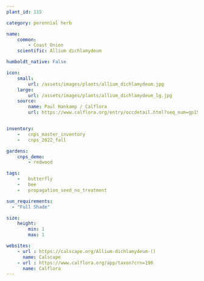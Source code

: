 ```yaml
---
plant_id: 115

category: perennial herb

name: 
    common:  
        - Coast Onion
    scientific: Allium dichlamydeum

humboldt_native: False

icon: 
    small: 
        url: /assets/images/plants/allium_dichlamydeum.jpg 
    large: 
        url: /assets/images/plants/allium_dichlamydeum_lg.jpg 
    source: 
        name: Paul Hankamp / Calflora
        url: https://www.calflora.org/entry/occdetail.html?seq_num=gp15806 


inventory: 
    -   cnps_master_inventory
    -   cnps_2022_fall

gardens: 
    cnps_demo:
        - redwood

tags:  
    -   butterfly
    -   bee 
    -   propagation_seed_no_treatment

sun_requirements:
  - "Full Shade"

size:
    height: 
        min: 1
        max: 1

websites:
    - url : https://calscape.org/Allium-dichlamydeum-()
      name: Calscape
    - url : https://www.calflora.org/app/taxon?crn=190
      name: Calflora
---
```

